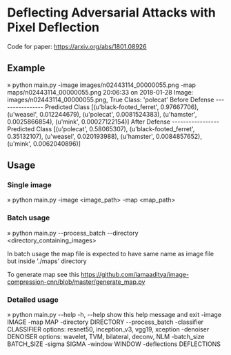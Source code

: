 # Deflecting Adversarial Attacks with Pixel Deflection

Code for paper: https://arxiv.org/abs/1801.08926

## Example

» python main.py -image images/n02443114_00000055.png -map maps/n02443114_00000055.png                                                                                        20:06:33 on 2018-01-28
Image: images/n02443114_00000055.png, True Class: 'polecat'
Before Defense ----------------
Predicted Class [(u'black-footed_ferret', 0.97667706), (u'weasel', 0.012244679), (u'polecat', 0.0081524383), (u'hamster', 0.0025866854), (u'mink', 0.00027122154)]
After Defense -----------------
Predicted Class [(u'polecat', 0.58065307), (u'black-footed_ferret', 0.35132107), (u'weasel', 0.020193988), (u'hamster', 0.0084857652), (u'mink', 0.0062040896)]


## Usage

### Single image

» python main.py -image <image_path> -map <map_path>


### Batch usage

» python main.py --process_batch --directory <directory_containing_images>

In batch usage the map file is expected to have same name as image file but inside './maps' directory


To generate map see this https://github.com/iamaaditya/image-compression-cnn/blob/master/generate_map.py


### Detailed usage

» python main.py --help
  -h, --help            show this help message and exit
  -image IMAGE
  -map MAP
  -directory DIRECTORY
  --process_batch
  -classifier CLASSIFIER
                        options: resnet50, inception_v3, vgg19, xception
  -denoiser DENOISER    options: wavelet, TVM, bilateral, deconv, NLM
  -batch_size BATCH_SIZE
  -sigma SIGMA
  -window WINDOW
  -deflections DEFLECTIONS


